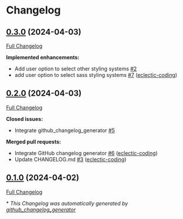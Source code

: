 # Changelog

## [0.3.0](https://github.com/eclectic-coding/rails_app/tree/0.3.0) (2024-04-03)

[Full Changelog](https://github.com/eclectic-coding/rails_app/compare/0.2.0...0.3.0)

**Implemented enhancements:**

- Add user option to select other styling systems [\#2](https://github.com/eclectic-coding/rails_app/issues/2)
- add user option to select sass styling systems [\#7](https://github.com/eclectic-coding/rails_app/pull/7) ([eclectic-coding](https://github.com/eclectic-coding))

## [0.2.0](https://github.com/eclectic-coding/rails_app/tree/0.2.0) (2024-04-03)

[Full Changelog](https://github.com/eclectic-coding/rails_app/compare/0.1.0...0.2.0)

**Closed issues:**

- Integrate github\_changelog\_generator  [\#5](https://github.com/eclectic-coding/rails_app/issues/5)

**Merged pull requests:**

- Integrate GitHub changelog generator [\#6](https://github.com/eclectic-coding/rails_app/pull/6) ([eclectic-coding](https://github.com/eclectic-coding))
- Update CHANGELOG.md [\#3](https://github.com/eclectic-coding/rails_app/pull/3) ([eclectic-coding](https://github.com/eclectic-coding))

## [0.1.0](https://github.com/eclectic-coding/rails_app/tree/0.1.0) (2024-04-02)

[Full Changelog](https://github.com/eclectic-coding/rails_app/compare/640f33991e4aaf2aa31cc9bb974bb094190f2aa3...0.1.0)



\* *This Changelog was automatically generated by [github_changelog_generator](https://github.com/github-changelog-generator/github-changelog-generator)*
